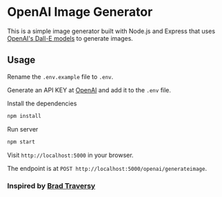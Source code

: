 # OpenAI Image Generator
This is a simple image generator built with Node.js and Express that uses [OpenAI's Dall-E models](https://beta.openai.com/docs/guides/images) to generate images.

## Usage

Rename the `.env.example` file to `.env`.

Generate an API KEY at [OpenAI](https://beta.openai.com/) and add it to the `.env` file.

Install the dependencies

```bash
npm install
```

Run server

```bash
npm start
```

Visit `http://localhost:5000` in your browser.

The endpoint is at `POST http://localhost:5000/openai/generateimage`.


### Inspired by <a href="https://github.com/bradtraversy">Brad Traversy</a>

